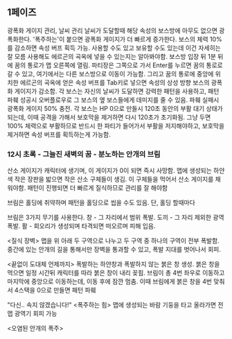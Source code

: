 ## 1페이즈
광폭화 게이지 관리, 날씨 관리
날씨가 도달할때 해당 속성의 보스방에 아무도 없으면 광폭화한다.
'폭주하는'이 붙으면 광폭화 게이지가 더 빠르게 증가한다.
보스의 체력 10%를 감소하면 속성 버프 획득 가능. 
사용할 수도 있고 보유할 수도 있는데 이건 자세히는 잘 모름 사용해도 에르곤의 곡옥에 넣을 수 있는지는 알아봐야함.
보스방 입장 뒤 1분 뒤에 꿈의 통로가 맵 오른쪽에 열림.
파티장은 그쪽으로 가서 Enter를 누르면 꿈의 통로로 갈 수 있고, 여기에서는 다른 보스방으로 이동이 가능함.
그리고 꿈의 통로에 중앙에 위치한 에르곤의 곡옥에 얻은 속성 버프를 Tab키로 넣으면 속성의 상성 방향 보스의 광폭화 게이지가 감소함.
각 보스는 자신의 날씨가 도달하면 강력한 패턴을 사용하고, 패턴 파훼 성공시 오버플로우로 그 보스의 옆 보스들에게 데미지를 줄 수 있음.
파훼 실패시 광폭화 게이지 50% 충전. 
각 보스는 HP 0으로 만들시 120초 동안의 부활 대기 상태가 되는데, 이때 공격을 가해서 보호막을 제거하면 다시 120초가 초기화됨.
그냥 두면 100% 체력으로 부활하므로 반드시 한 파티가 들어가서 부활을 저지해야하고, 보호막을 제거하면 속성 버프를 획득하는게 가능함.

### 12시 초록 - 그늘진 새벽의 꿈 - 분노하는 안개의 브림
산소 게이지가 캐릭터에 생기며, 이 게이지가 0이 되면 즉시 사망함. 
맵에 생성되는 하얀색 작은 장판을 밟으면 작은 산소 구체들이 생김. 이 구체들을 먹어서 산소 게이지를 채워야함.
패턴이 진행되면 더 빠르게 질식하므로 관리를 잘 해야함

브림은 홀딩에 취약하며 패턴을 홀딩으로 씹을 수도 있음. 단, 홀딩 할때마다 

브림은 3가지 무기를 사용한다.
창 - 그 자리에서 범위 폭발.
도끼 - 그 자리 제외한 광역 폭발.
활 - 회오리가 생성되며 타격되면 떠오르며 피해 입음.

<질식 장벽> 
맵을 위 아래 두 구역으로 나누고 두 구역 중 하나의 구역이 전부 폭발함. 중간에 있는 안개의 길을 통해서만 장벽을 통과할 수 있고, 
폭발 지대를 벗어나서 회피.

<끝없이 도대체 언제까지> 
폭발하는 하얀창과 폭발하지 않는 붉은 창 생성. 붉은 창을 먹으면 일정 시간뒤 캐릭터를 따라 붉은 창이 내리 꽂힘.
브림이 총 4번 좌우로 이동하고 마지막에 중앙으로 이동하는데, 이동 후에 잠깐 멈춤.
이때 브림에게 붉은 창을 4번 맞춰서 4스택을 0으로 만들면 패턴 파훼

"다신.. 속지 않겠습니다!" <폭주하는 힘> 
맵에 생성되는 바람 기둥을 타고 올라가면 전맵 광역기 회피 가능

<오염된 안개의 폭주>
